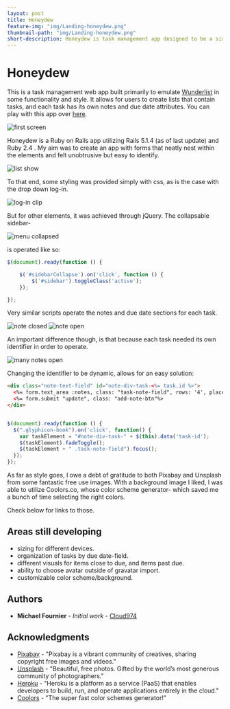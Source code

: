 ```yaml
---
layout: post
title: Honeydew
feature-img: "img/Landing-honeydew.png"
thumbnail-path: "img/Landing-honeydew.png"
short-description: Honeydew is task management app designed to be a simple and engaging UI. 
---
```

# Honeydew

This is a task management web app built primarily to emulate [Wunderlist](https://www.wunderlist.com) in some functionality and style. It allows for users to create lists that contain tasks, and each task has its own notes and due date attributes. You can play with this app over [here](https://honeydew-4nier.herokuapp.com).

![first screen](/app/assets/images/Landing-honeydew.png)

Honeydew is a Ruby on Rails app utilizing Rails 5.1.4 (as of last update) and Ruby 2.4 . My aim was to create an app with forms that neatly nest within the elements and felt unobtrusive but easy to identify.

![list show](/app/assets/images/list-show.png)

To that end, some styling was provided simply with css, as is the case with the drop down log-in.

![log-in clip](/app/assets/images/log-in.jpg)

But for other elements, it was achieved through jQuery. The collapsable sidebar-

![menu collapsed](/app/assets/images/menu-collapsed.jpg)

is operated like so:

``` javascript
$(document).ready(function () {

    $('#sidebarCollapse').on('click', function () {
        $('#sidebar').toggleClass('active');
    });

});
```

Very similar scripts operate the notes and due date sections for each task.

![note closed](/app/assets/images/note-closed.jpg)
![note open](/app/assets/images/note-open.jpg)

An important difference though, is that because each task needed its own identifier in order to operate.

![many notes open](/app/assets/images/many-notes.jpg)

Changing the identifier to be dynamic, allows for an easy solution:

```html
<div class="note-text-field" id="note-div-task-<%= task.id %>">
  <%= form.text_area :notes, class: "task-note-field", rows: '4', placeholder: "Enter task notes here", id: "task-note" %>
  <%= form.submit "update", class: "add-note-btn"%>
</div>

```
``` javascript

$(document).ready(function () {
  $(".glyphicon-book").on('click', function() {
    var taskElement = "#note-div-task-" + $(this).data('task-id');
    $(taskElement).fadeToggle();
    $(taskElement + " .task-note-field").focus();
  });
});

```

As far as style goes, I owe a debt of gratitude to both Pixabay and Unsplash from some fantastic free use images. With a background image I liked, I was able to utilize Coolors.co, whose color scheme generator- which saved me a bunch of time selecting the right colors.

Check below for links to those.

## Areas still developing

* sizing for different devices.  
* organization of tasks by due date-field.  
* different visuals for items close to due, and items past due.  
* ability to choose avatar outside of gravatar import.
* customizable color scheme/background.  

## Authors

* **Michael Fournier** - *Initial work* - [Cloud974](https://github.com/Cloud974)

## Acknowledgments

* [Pixabay](https://www.pixabay.com) - "Pixabay is a vibrant community of creatives, sharing copyright free images and videos."
* [Unsplash](https://www.unsplash.com) - "Beautiful, free photos. Gifted by the world’s most generous community of photographers."
* [Heroku](https://www.heroku.com) - "Heroku is a platform as a service (PaaS) that enables developers to build, run, and operate applications entirely in the cloud."
* [Coolors](https://coolors.co) - "The super fast color schemes generator!"
